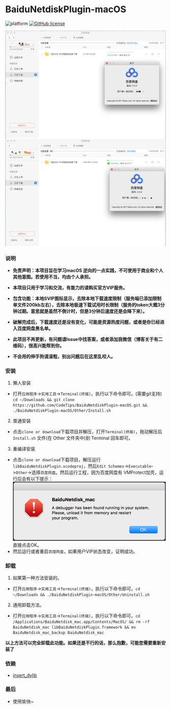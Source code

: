 # BaiduNetdiskPlugin-macOS

![platform](https://img.shields.io/badge/platform-macos-lightgrey.svg)  [![GitHub license](https://img.shields.io/github/license/CodeTips/BaiduNetdiskPlugin-macOS.svg)](https://github.com/CodeTips/BaiduNetdiskPlugin-macOS/blob/master/LICENSE)

![baidubetdiskplugin](./Other/Screenshots/baidubetdiskplugin.png)
![baidubetdiskplugin_1](./Other/Screenshots/baidubetdiskplugin_1.png)
### 说明

* **免责声明：本项目旨在学习macOS 逆向的一点实践，不可使用于商业和个人其他意图。若使用不当，均由个人承担。**

* **本项目只用于学习和交流，有能力的请购买官方VIP服务。**

* **包含功能：本地SVIP图标显示，去除本地下载速度限制（服务端已添加限制单文件200kb左右），去除本地极速下载试用时长限制（服务的token大概3分钟过期。意思就是虽然不倒计时，但是3分钟后速度还是会降下来）。**

* **破解完成后，下载速度还是没有变化，可能是资源热度问题，或者是你已经进入百度网盘黑名单。**

* **此项目不再更新，有问题请Issue中找答案，或者添加我微信（博客关于有二维码），很高兴能帮到你。**

* **不会用的伸手狗请滚粗，别出问题后在这里乱咬人。**

### 安装

1. 懒人安装
* 打开`应用程序`->`实用工具`->`Terminal(终端)`，执行以下命令即可。(需要git支持)
`cd ~/Downloads && git clone https://github.com/CodeTips/BaiduNetdiskPlugin-macOS.git && ./BaiduNetdiskPlugin-macOS/Other/Install.sh`
2. 普通安装
* 点击`clone or download`下载项目并解压，打开`Terminal(终端)`，拖动解压后`Install.sh` 文件(在 Other 文件夹中)到 Terminal 回车即可。
3. 重编译安装
* 点击`clone or download`下载项目，解压运行`libBaiduNetdiskPlugin.xcodeproj`，然后`Edit Schemes`->`Executable`->`Other`->选择`百度网盘`。然后运行工程，因为百度网盘有 VMProtect加壳，运行后会有以下提示：
![baidubetdiskplugin_2](./Other/Screenshots/baidubetdiskplugin_2.png)
直接点击OK。
* 然后运行或者重启`百度网盘`，如果用户VIP状态改变，证明成功。

### 卸载

 1. 如果第一种方法安装的。
 * 打开`应用程序`->`实用工具`->`Terminal(终端)`，执行以下命令即可。`cd ~/Downloads && ./BaiduNetdiskPlugin-macOS/Other/Uninstall.sh`
 2. 通用卸载方法。
 * 打开`应用程序`->`实用工具`->`Terminal(终端)`，执行以下命令即可。`cd /Applications/BaiduNetdisk_mac.app/Contents/MacOS/ && rm -rf BaiduNetdisk_mac libBaiduNetdiskPlugin.framework && mv BaiduNetdisk_mac_backup BaiduNetdisk_mac`

**以上方法可以完全卸载此功能。如果还是不行的话，那么抱歉，可能您需要重新安装了**
 
### 依赖

* [insert_dylib](https://github.com/Tyilo/insert_dylib)

### 最后
* 使用愉快~

